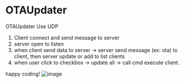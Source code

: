 # OTAUpdater
OTAUpdater
Use UDP
1. Client connect and send message to server
2. server open to listen
3. when client send data to server -> server send message (ex: ota) to client, then server update or add to list clients
4. when user click to checkbox -> update all -> call cmd execute client.

happy coding!
![image](https://user-images.githubusercontent.com/30700664/91793990-0d1a9a80-ec44-11ea-9c4f-3721d9354077.png)
